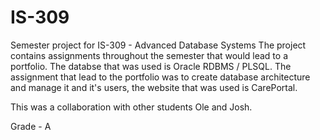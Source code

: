 # IS-309 
Semester project for IS-309 - Advanced Database Systems
The project contains assignments throughout the semester that would lead to a portfolio. The databse that was used is Oracle RDBMS / PLSQL. The assignment that lead to the portfolio was to create database architecture and manage it and it's users, the website that was used is CarePortal. 

This was a collaboration with other students Ole and Josh.

Grade - A
